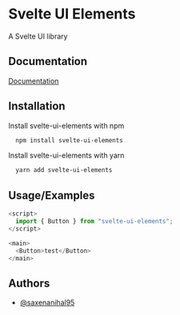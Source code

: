 # Svelte UI Elements

A Svelte UI library

## Documentation

[Documentation](https://saxenanihal95.github.io/SvelteUIElements)

## Installation

Install svelte-ui-elements with npm

```bash
  npm install svelte-ui-elements
```

Install svelte-ui-elements with yarn

```bash
  yarn add svelte-ui-elements
```

## Usage/Examples

```js
<script>
  import { Button } from "svelte-ui-elements";
</script>

<main>
  <Button>test</Button>
</main>
```

## Authors

- [@saxenanihal95](https://www.github.com/saxenanihal95)
